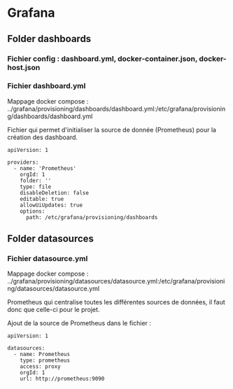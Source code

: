 # Grafana 

## Folder dashboards

### Fichier config : dashboard.yml, docker-container.json, docker-host.json

### Fichier dashboard.yml

Mappage docker compose : ../grafana/provisioning/dashboards/dashboard.yml:/etc/grafana/provisioning/dashboards/dashboard.yml

Fichier qui permet d'initialiser la source de donnée (Prometheus) pour la création des dashboard.

```
apiVersion: 1

providers:
  - name: 'Prometheus'
    orgId: 1
    folder: ''
    type: file
    disableDeletion: false
    editable: true
    allowUiUpdates: true
    options:
      path: /etc/grafana/provisioning/dashboards
```

## Folder datasources

### Fichier datasource.yml 

Mappage docker compose : ../grafana/provisioning/datasources/datasource.yml:/etc/grafana/provisioning/datasources/datasource.yml

Prometheus qui centralise toutes les différentes sources de données, il faut donc que celle-ci pour le projet. 

Ajout de la source de Prometheus dans le fichier :

```
apiVersion: 1

datasources:
  - name: Prometheus
    type: prometheus
    access: proxy
    orgId: 1
    url: http://prometheus:9090
```
